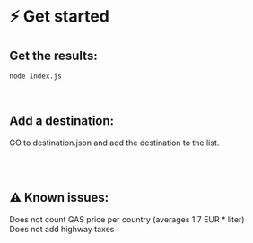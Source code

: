 # ⚡️ Get started

## Get the results:
```
node index.js
```

<br />

## Add a destination:
GO to destination.json and add the destination to the list.

<br />
<br />

## ⚠️ Known issues:
Does not count GAS price per country (averages 1.7 EUR * liter)
<br />
Does not add highway taxes